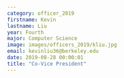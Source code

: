 ```yaml
---
category: officer_2019
firstname: Kevin
lastname: Liu
year: Fourth
major: Computer Science
image: images/officers_2019/kliu.jpg
email: kevinliu36@berkeley.edu
date: 2019-08-28 00:00:01
title: "Co-Vice President"
---
```

